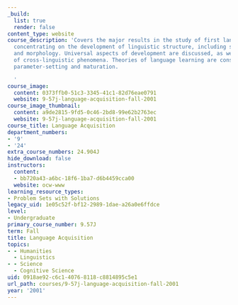 ```yaml
---
_build:
  list: true
  render: false
content_type: website
course_description: 'Covers the major results in the study of first language acquisition
  concentrating on the development of linguistic structure, including sentence structure
  and morphology. Universal aspects of development are discussed, as well as a variety
  of cross-linguistic phenomena. Theories of language learning are considered, including
  parameter-setting and maturation.

  '
course_image:
  content: 0373ffb0-51c3-3345-41c1-82d76eae0791
  website: 9-57j-language-acquisition-fall-2001
course_image_thumbnail:
  content: a9de2815-9fd5-0c46-2bd8-99e62b2763ec
  website: 9-57j-language-acquisition-fall-2001
course_title: Language Acquisition
department_numbers:
- '9'
- '24'
extra_course_numbers: 24.904J
hide_download: false
instructors:
  content:
  - bb720a43-a6bc-18f6-1ba7-d6b4459cca00
  website: ocw-www
learning_resource_types:
- Problem Sets with Solutions
legacy_uid: 1e05c52f-bf12-2989-1dae-a26a0e6ffdce
level:
- Undergraduate
primary_course_number: 9.57J
term: Fall
title: Language Acquisition
topics:
- - Humanities
  - Linguistics
- - Science
  - Cognitive Science
uid: 0918ae92-c6c1-4076-8118-c8814895c5e1
url_path: courses/9-57j-language-acquisition-fall-2001
year: '2001'
---
```

